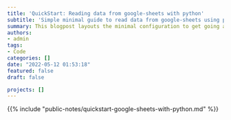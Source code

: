 ```yaml
---
title: 'QuickStart: Reading data from google-sheets with python'
subtitle: 'Simple minimal guide to read data from google-sheets using python.'
summary: This blogpost layouts the minimal configuration to get going a python google-sheet integration.
authors:
- admin
tags:
- Code
categories: []
date: "2022-05-12 01:53:18"
featured: false
draft: false

projects: []
---
```


{{% include "public-notes/quickstart-google-sheets-with-python.md" %}}
